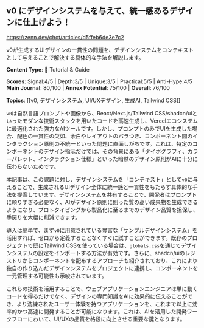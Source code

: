 ## v0 にデザインシステムを与えて、統一感あるデザインに仕上げよう！

https://zenn.dev/chot/articles/d5ffeb6de3e7c2

v0が生成するUIデザインの一貫性の問題を、デザインシステムをコンテキストとして与えることで解決する具体的な手法を解説します。

**Content Type**: 📖 Tutorial & Guide

**Scores**: Signal:4/5 | Depth:3/5 | Unique:3/5 | Practical:5/5 | Anti-Hype:4/5
**Main Journal**: 80/100 | **Annex Potential**: 75/100 | **Overall**: 76/100

**Topics**: [[v0, デザインシステム, UI/UXデザイン, 生成AI, Tailwind CSS]]

`v0`は自然言語プロンプトや画像から、React/Next.js/Tailwind CSS/shadcn/uiといったモダンな技術スタックを用いたコードを高速生成し、Vercelエコシステムに最適化された強力なAIツールです。しかし、プロンプトのみでUIを生成した場合、配色の一貫性の欠如、余白やレイアウトのバラつき、コンポーネント間のインタラクション原則の不統一といった問題に直面しがちです。これは、特定のコンポーネントのデザイン指示だけでは、その背景にある「タイポグラフィ、カラーパレット、インタラクション仕様」といった暗黙のデザイン原則がAIに十分に伝わらないためです。

本記事は、この課題に対し、デザインシステムを「コンテキスト」として`v0`に与えることで、生成されるUIデザイン全体に統一感と一貫性をもたらす具体的な手法を提案しています。デザインシステムを共有することで、開発者はプロンプトに頼りすぎる必要なく、AIがデザイン原則に則った質の高い成果物を生成できるようになり、プロトタイピングから製品化に至るまでのデザイン品質を担保し、手戻りを大幅に削減できます。

導入は簡単で、まず`v0`に用意されている豊富な「サンプルデザインシステム」を活用すれば、ゼロから定義することなくすぐに試すことができます。既存のプロジェクトで既にTailwind CSSを使っている場合は、`globals.css`を通じてデザインシステムの設定をインポートする方法が有効です。さらに、shadcn/uiのレジストリからコンポーネントを配布するアプローチも紹介されており、これにより独自の作り込んだデザインシステムをプロジェクトに連携し、コンポーネントを一元管理する可能性も示唆されています。

これらの技術を活用することで、ウェブアプリケーションエンジニアは単に動くコードを得るだけでなく、デザインの専門知識をAIに効果的に伝えることができ、より洗練されたユーザー体験を持つアプリケーションを、これまで以上に効率的かつ高速に開発することが可能になります。これは、AIを活用した開発ワークフローにおいて、UI/UXの品質を格段に向上させる重要な鍵となります。